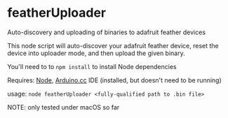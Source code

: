 # featherUploader
Auto-discovery and uploading of binaries to adafruit feather devices

This node script will auto-discover your adafruit feather device, reset the device into uploader mode, and then upload the given binary.

You'll need to to `npm install` to install Node dependencies

Requires: [Node](http://nodejs.org/), [Arduino.cc](http://www.arduino.cc/) IDE (installed, but doesn't need to be running)

usage: `node featherUploader <fully-qualified path to .bin file>`

NOTE: only tested under macOS so far
